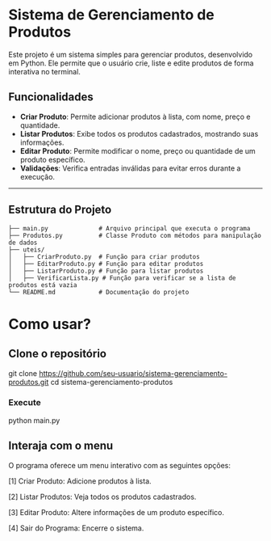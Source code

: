 # Sistema de Gerenciamento de Produtos

Este projeto é um sistema simples para gerenciar produtos, desenvolvido em Python. Ele permite que o usuário crie, liste e edite produtos de forma interativa no terminal.

## Funcionalidades

- **Criar Produto**: Permite adicionar produtos à lista, com nome, preço e quantidade.
- **Listar Produtos**: Exibe todos os produtos cadastrados, mostrando suas informações.
- **Editar Produto**: Permite modificar o nome, preço ou quantidade de um produto específico.
- **Validações**: Verifica entradas inválidas para evitar erros durante a execução.

---

## Estrutura do Projeto

```plaintext
├── main.py              # Arquivo principal que executa o programa
├── Produtos.py          # Classe Produto com métodos para manipulação de dados
├── uteis/
│   ├── CriarProduto.py  # Função para criar produtos
│   ├── EditarProduto.py # Função para editar produtos
│   ├── ListarProduto.py # Função para listar produtos
│   ├── VerificarLista.py # Função para verificar se a lista de produtos está vazia
└── README.md            # Documentação do projeto
```
# Como usar?

## Clone o repositório
git clone https://github.com/seu-usuario/sistema-gerenciamento-produtos.git
cd sistema-gerenciamento-produtos
### Execute
python main.py
## Interaja com o menu
O programa oferece um menu interativo com as seguintes opções:

[1] Criar Produto: Adicione produtos à lista.

[2] Listar Produtos: Veja todos os produtos cadastrados.

[3] Editar Produto: Altere informações de um produto específico.

[4] Sair do Programa: Encerre o sistema.
